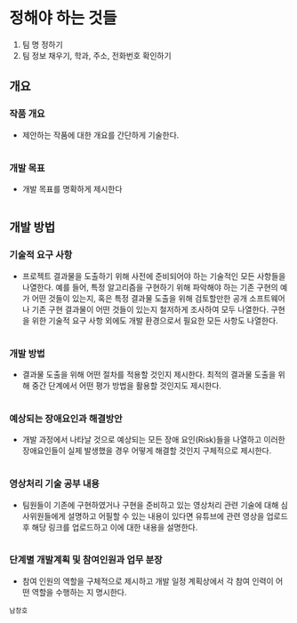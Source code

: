 # 정해야 하는 것들

1. 팀 명 정하기
2. 팀 정보 채우기, 학과, 주소, 전화번호 확인하기



## 개요
### 작품 개요
* 제안하는 작품에 대한 개요를 간단하게 기술한다.
```

```

### 개발 목표
* 개발 목표를 명확하게 제시한다
```

```

## 개발 방법
### 기술적 요구 사항
* 프로젝트 결과물을 도출하기 위해 사전에 준비되어야 하는 기술적인 모든 사항들을 나열한다. 예를 들어, 특정 알고리즘을 구현하기 위해 파악해야 하는 기존 구현의 예가 어떤 것들이 있는지, 혹은 특정 결과물 도출을 위해 검토할만한 공개 소프트웨어나 기존 구현 결과물이 어떤 것들이 있는지 철저하게 조사하여 모두 나열한다. 구현을 위한 기술적 요구 사항 외에도 개발 환경으로서 필요한 모든 사항도 나열한다.
```

```
### 개발 방법
* 결과물 도출을 위해 어떤 절차를 적용할 것인지 제시한다. 최적의 결과물 도출을 위해 중간 단계에서 어떤 평가 방법을 활용할 것인지도 제시한다.
```

```

### 예상되는 장애요인과 해결방안
* 개발 과정에서 나타날 것으로 예상되는 모든 장애 요인(Risk)들을 나열하고 이러한 장애요인들이 실제 발생했을 경우 어떻게 해결할 것인지 구체적으로 제시한다.
```

```
### 영상처리 기술 공부 내용
* 팀원들이 기존에 구현하였거나 구현을 준비하고 있는 영상처리 관련 기술에 대해 심사위원들에게 설명하고 어필할 수 있는 내용이 있다면 유튜브에 관련 영상을 업로드 후 해당 링크를 업로드하고 이에 대한 내용을 설명한다.
```

```

### 단계별 개발계획 및 참여인원과 업무 분장
* 참여 인원의 역할을 구체적으로 제시하고 개발 일정 계획상에서 각 참여 인력이 어떤 역할을 수행하는 지 명시한다.
```
남창호

```
